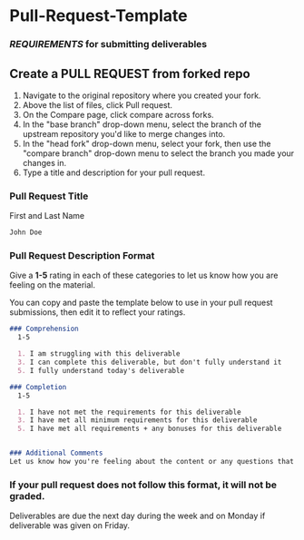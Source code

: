 # Pull-Request-Template

### ***REQUIREMENTS*** for submitting deliverables

## Create a PULL REQUEST from forked repo
  1. Navigate to the original repository where you created your fork.
  2. Above the list of files, click  Pull request.
  3. On the Compare page, click compare across forks.
  4. In the "base branch" drop-down menu, select the branch of the upstream repository you'd like to merge changes into.
  5. In the "head fork" drop-down menu, select your fork, then use the "compare branch" drop-down menu to select the branch you made your changes in.
  6. Type a title and description for your pull request.

### Pull Request Title

First and Last Name

```markdown
John Doe
```

### Pull Request Description Format

Give a **1-5** rating in each of these categories to let us know how you are feeling on the material.

You can copy and paste the template below to use in your pull request submissions, then edit it to reflect your ratings.

```markdown
### Comprehension
  1-5

  1. I am struggling with this deliverable
  3. I can complete this deliverable, but don't fully understand it
  5. I fully understand today's deliverable

### Completion
  1-5

  1. I have not met the requirements for this deliverable
  3. I have met all minimum requirements for this deliverable
  5. I have met all requirements + any bonuses for this deliverable


### Additional Comments
Let us know how you're feeling about the content or any questions that you may still have. If you had trouble with this homework, let us know what you had trouble with. (Be as specific as possible!)
```



### **If your pull request does not follow this format, it will not be graded.**
Deliverables are due the next day during the week and on Monday if deliverable was given on Friday. 
